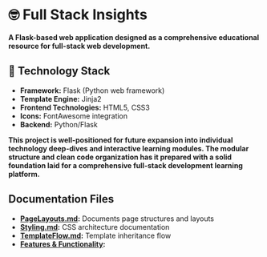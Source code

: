 # 🤓 Full Stack Insights
**A Flask-based web application designed as a comprehensive educational resource for full-stack web development.**

## 🧰 Technology Stack
- **Framework:** Flask (Python web framework)
- **Template Engine:** Jinja2
- **Frontend Technologies:** HTML5, CSS3
- **Icons:** FontAwesome integration
- **Backend:** Python/Flask




**This project is well-positioned for future expansion into individual technology deep-dives and interactive learning modules. The modular structure and clean code organization has it prepared with a solid foundation laid for a comprehensive full-stack development learning platform.**

## Documentation Files
- **[PageLayouts.md](./PageLayouts.md):** Documents page structures and layouts
- **[Styling.md](./Styling.md):** CSS architecture documentation
- **[TemplateFlow.md](./TemplateFlow.md):** Template inheritance flow
- **[Features & Functionality](./FeaturesFunctionality.md):**